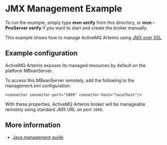 # JMX Management Example

To run the example, simply type **mvn verify** from this directory, or **mvn -PnoServer verify** if you want to start and create the broker manually.

This example shows how to manage ActiveMQ Artemis using [JMX over SSL](http://www.oracle.com/technetwork/java/javase/tech/javamanagement-140525.html)

## Example configuration

ActiveMQ Artemis exposes its managed resources by default on the platform MBeanServer.

To access this MBeanServer remotely, add the following to the management.xml configuration:

    <connector connector-port="1099" connector-host="localhost"/>

With these properties, ActiveMQ Artemis broker will be manageable remotely using standard JMX URL on port `1099`.

## More information

*   [Java management guide](https://docs.oracle.com/javase/8/docs/technotes/guides/management/agent.html)